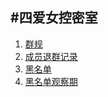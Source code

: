#四爱女控密室
---

1. [群规](./GroupRole.md)
2. [成员退群记录](./ExitCount.md)
3. [黑名单](./BlackList.md)
4. [黑名单观察期](./BlackWatch.md)

